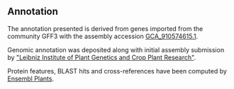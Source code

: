 **Annotation**
----------

The annotation presented is derived from genes imported from the community GFF3 with the assembly accession [GCA\_910574615.1](http://www.ebi.ac.uk/ena/data/view/GCA_910574615.1).

Genomic annotation was deposited along with initial assembly submission by ["Leibniz Institute of Plant Genetics and Crop Plant Research"](https://www.ipk-gatersleben.de/en/).

Protein features, BLAST hits and cross-references have been computed by [Ensembl Plants](https://plants.ensembl.org/info/genome/annotation/index.html).
